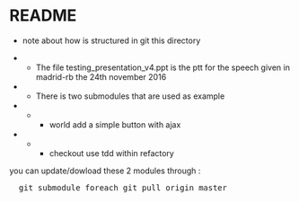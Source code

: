 # README

* note about how is structured in git this directory  

* * The file testing_presentation_v4.ppt is the ptt for the speech given in madrid-rb the 24th november 2016

* * There is two submodules that are used as example

* * * world add a simple button with ajax

* * * checkout use tdd within refactory

you can update/dowload these 2 modules through :
<pre>
  git submodule foreach git pull origin master
</pre>
